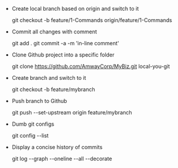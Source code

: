 - Create local branch based on origin and switch to it
    
    git checkout -b feature/1-Commands origin/feature/1-Commands

- Commit all changes with comment
    
    git add .
    git commit -a -m 'in-line comment'
    
- Clone Github project into a specific folder
    
    git clone https://github.com/AmwayCorp/MyBiz.git local-you-git
    
- Create branch and switch to it
    
    git checkout -b feature/mybranch
    
- Push branch to Github
    
    git push --set-upstream origin feature/mybranch
    
- Dumb git configs
    
    git config --list
    
- Display a concise history of commits
    
    git log --graph --oneline --all --decorate
